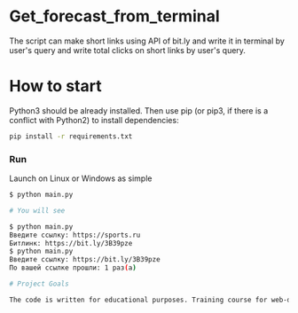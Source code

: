 # Get_forecast_from_terminal
The script can make short links using API of bit.ly and write it in terminal by user's query and write total clicks on short links by user's query.

# How to start

Python3 should be already installed. Then use pip (or pip3, if there is a conflict with Python2) to install dependencies:

```bash
pip install -r requirements.txt
```

### Run

Launch on Linux or Windows as simple

```bash
$ python main.py

# You will see

$ python main.py
Введите ссылку: https://sports.ru
Битлинк: https://bit.ly/3B39pze
$ python main.py
Введите ссылку: https://bit.ly/3B39pze
По вашей ссылке прошли: 1 раз(а)

# Project Goals

The code is written for educational purposes. Training course for web-developers - [DEVMAN.org](https://devman.org)
